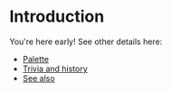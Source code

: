 # Introduction


You're here early! See other details here:

- [Palette](./palette.md)
- [Trivia and history](./trivia.md)
- [See also](./seealso.md)